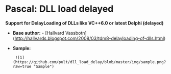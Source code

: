 # Pascal: DLL load delayed
**Support for DelayLoading of DLLs like VC++6.0 or latest Delphi (delayed)**


- **Base author:**
      - [Hallvard Vassbotn] (http://hallvards.blogspot.com/2008/03/tdm8-delayloading-of-dlls.html)
 
- **Sample:**

       ![1] (https://github.com/pult/dll_load_delay/blob/master/img/sample.png?raw=true "Sample")

